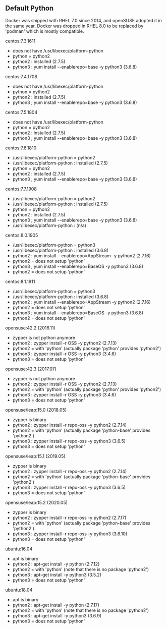 ## Default Python

Docker was shipped with RHEL 7.0 since 2014, and openSUSE adopted it in the same year.
Docker was dropped in RHEL 8.0 to be replaced by 'podman' which is mostly compatible.

centos:7.3.1611
* does not have /usr/libexec/platform-python
* python = python2
* python2 : installed (2.7.5)
* python3 : yum install --enablerepo=base -y python3 (3.6.8)

centos:7.4.1708
* does not have /usr/libexec/platform-python
* python = python2 
* python2 : installed (2.7.5)
* python3 ; yum install --enablerepo=base -y python3 (3.6.8)

centos:7.5.1804
* does not have /usr/libexec/platform-python
* python = python2 
* python2 : installed (2.7.5)
* python3 ; yum install --enablerepo=base -y python3 (3.6.8)

centos:7.6.1810
* /usr/libexec/platform-python = python2
* /usr/libexec/platform-python : installed (2.7.5)
* python = python2 
* python2 : installed (2.7.5)
* python3 ; yum install --enablerepo=base -y python3 (3.6.8)

centos:7.7.1908
* /usr/libexec/platform-python = python2
* /usr/libexec/platform-python : installed (2.7.5)
* python = python2 
* python2 : installed (2.7.5)
* python3 ; yum install --enablerepo=base -y python3 (3.6.8)
* /usr/libexec/platform-python : (n/a)

centos:8.0.1905
* /usr/libexec/platform-python = python3
* /usr/libexec/platform-python : installed (3.6.8)
* python2 : yum install --enablerepo=AppStream -y python2 (2.7.16)
* python2 = does not setup 'python'
* python3 ; yum install --enablerepo=BaseOS -y python3 (3.6.8)
* python2 = does not setup 'python'

centos:8.1.1911
* /usr/libexec/platform-python = python3
* /usr/libexec/platform-python : installed (3.6.8)
* python2 : yum install --enablerepo=AppStream -y python2 (2.7.16)
* python2 = does not setup 'python'
* python3 ; yum install --enablerepo=BaseOS -y python3 (3.6.8)
* python2 = does not setup 'python'

opensuse:42.2 (2016.11)
* zypper is not python anymore
* python2 : zypper install -r OSS -y python2 (2.7.13)
* python2 = with 'python' (actually package 'python' provides 'python2')
* python3 : zypper install -r OSS -y python3 (3.4.6)
* python3 = does not setup 'python'

opensuse:42.3 (2017.07)
* zypper is not python anymore
* python2 : zypper install -r OSS -y python2 (2.7.13)
* python2 = with 'python' (actually package 'python' provides 'python2')
* python3 : zypper install -r OSS -y python3 (3.4.6)
* python3 = does not setup 'python'

opensuse/leap:15.0 (2018.05)
* zypper is binary
* python2 : zypper install -r repo-oss -y python2 (2.7.14)
* python2 = with 'python' (actually package 'python-base' provides 'python2')
* python3 : zypper install -r repo-oss -y python3 (3.6.5)
* python3 = does not setup 'python'

opensuse/leap:15.1 (2019.05)
* zypper is binary
* python2 : zypper install -r repo-oss -y python2 (2.7.14)
* python2 = with 'python' (actually package 'python-base' provides 'python2')
* python3 : zypper install -r repo-oss -y python3 (3.6.5)
* python3 = does not setup 'python'

opensuse/leap:15.2 (2020.05)
* zypper is binary
* python2 : zypper install -r repo-oss -y python2 (2.7.17)
* python2 = with 'python' (actually package 'python-base' provides 'python2')
* python3 : zypper install -r repo-oss -y python3 (3.6.10)
* python3 = does not setup 'python'

ubuntu:16.04
* apt is binary
* python2 : apt-get install -y python (2.7.12)
* python2 = with 'python' (note that there is no package 'python2')
* python3 : apt-get install -y python3 (3.5.2)
* python3 = does not setup 'python'

ubuntu:18.04
* apt is binary
* python2 : apt-get install -y python (2.7.17)
* python2 = with 'python' (note that there is no package 'python2')
* python3 : apt-get install -y python3 (3.6.9)
* python3 = does not setup 'python'
